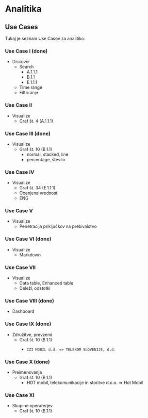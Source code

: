 # Analitika

## Use Cases

Tukaj je seznam Use Casov za analitiko:


### Use Case I (done)
  * Discover
      - Search
          - A.1.1.1
          - B.1.1
          - E.1.1.1
      - Time range
      - Filtriranje

### Use Case II
  * Visualize
      - Graf št. 4 (A.1.1.1)

### Use Case III (done)
  * Visualize
      - Graf št. 10 (B.1.1)
          - normal, stacked, line
          - percentage, število

### Use Case IV
  * Visualize
     - Graf št. 34 (E.1.1.1)
     - Ocenjena vrednost
     - ENG

### Use Case V
  * Visualize
      - Penetracija priključkov na prebivalstvo

### Use Case VI (done)
  * Visualize
      - Markdown

### Use Case VII
  * Visualize
     - Data table, Enhanced table
     - Deleži, odstotki

### Use Case VIII (done)
  * Dashboard

### Use Case IX (done)
  * Združitve, prevzemi
      - Graf št. 10 (B.1.1)
          - 	IZI MOBIL d.d. => TELEKOM SLOVENIJE, d.d.

### Use Case X (done)
  * Preimenovanja
    - Graf št. 10 (B.1.1)
        - HOT mobil, telekomunikacije in storitve d.o.o. => Hot Mobil

### Use Case XI
  * Skupine operaterjev
    - Graf št. 10 (B.1.1)
